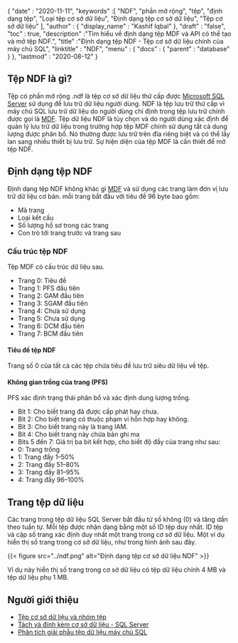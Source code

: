 {
  "date" : "2020-11-11",
  "keywords" :[ "NDF", "phần mở rộng", "tệp", "định dạng tệp", "Loại tệp cơ sở dữ liệu", "Định dạng tệp cơ sở dữ liệu", "Tệp cơ sở dữ liệu" ],
  "author" : {
    "display_name" : "Kashif Iqbal"
},
  "draft" : "false",
  "toc" : true,
  "description" :"Tìm hiểu về định dạng tệp MDF và API có thể tạo và mở tệp NDF.",
  "title" :"Định dạng tệp NDF - Tệp cơ sở dữ liệu chính của máy chủ SQL",
  "linktitle" : "NDF",
  "menu" : {
    "docs" : {
      "parent" : "database"
}
},
  "lastmod" : "2020-08-12"
}

## Tệp NDF là gì?

Tệp có phần mở rộng .ndf là tệp cơ sở dữ liệu thứ cấp được [Microsoft SQL Server](https://en.wikipedia.org/wiki/Microsoft_SQL_Server) sử dụng để lưu trữ dữ liệu người dùng. NDF là tệp lưu trữ thứ cấp vì máy chủ SQL lưu trữ dữ liệu do người dùng chỉ định trong tệp lưu trữ chính được gọi là [MDF](/vi/database/mdf/). Tệp dữ liệu NDF là tùy chọn và do người dùng xác định để quản lý lưu trữ dữ liệu trong trường hợp tệp MDF chính sử dụng tất cả dung lượng được phân bổ. Nó thường được lưu trữ trên đĩa riêng biệt và có thể lây lan sang nhiều thiết bị lưu trữ. Sự hiện diện của tệp MDF là cần thiết để mở tệp NDF.

## Định dạng tệp NDF

Định dạng tệp NDF không khác gì [MDF](/vi/database/mdf/) và sử dụng các trang làm đơn vị lưu trữ dữ liệu cơ bản. mỗi trang bắt đầu với tiêu đề 96 byte bao gồm:

* Mã trang
* Loại kết cấu
* Số lượng hồ sơ trong các trang
* Con trỏ tới trang trước và trang sau

### Cấu trúc tệp NDF

Tệp MDF có cấu trúc dữ liệu sau.

* Trang 0: Tiêu đề
* Trang 1: PFS đầu tiên
* Trang 2: GAM đầu tiên
* Trang 3: SGAM đầu tiên
* Trang 4: Chưa sử dụng
* Trang 5: Chưa sử dụng
* Trang 6: DCM đầu tiên
* Trang 7: BCM đầu tiên

#### Tiêu đề tệp NDF

Trang số 0 của tất cả các tệp chứa tiêu đề lưu trữ siêu dữ liệu về tệp.

#### Không gian trống của trang (PFS)
PFS xác định trạng thái phân bổ và xác định dung lượng trống.

* Bit 1: Cho biết trang đã được cấp phát hay chưa.
* Bit 2: Cho biết trang có thuộc phạm vi hỗn hợp hay không.
* Bit 3: Cho biết trang này là trang IAM.
* Bit 4: Cho biết trang này chứa bản ghi ma
* Bits 5 đến 7: Giá trị ba bit kết hợp, cho biết độ đầy của trang như sau:
* 0: Trang trống
* 1: Trang đầy 1–50%
* 2: Trang đầy 51–80%
* 3: Trang đầy 81–95%
* 4: Trang đầy 96–100%

## Trang tệp dữ liệu

Các trang trong tệp dữ liệu SQL Server bắt đầu từ số không (0) và tăng dần theo tuần tự. Mỗi tệp được nhận dạng bằng một số ID tệp duy nhất. ID tệp và cặp số trang xác định duy nhất một trang trong cơ sở dữ liệu. Một ví dụ hiển thị số trang trong cơ sở dữ liệu, như trong hình ảnh sau đây.

{{< figure src="../ndf.png" alt="Định dạng tệp cơ sở dữ liệu NDF" >}}

Ví dụ này hiển thị số trang trong cơ sở dữ liệu có tệp dữ liệu chính 4 MB và tệp dữ liệu phụ 1 MB.

## Người giới thiệu

* [Tệp cơ sở dữ liệu và nhóm tệp](https://learn.microsoft.com/en-us/sql/relational-databases/databases/database-files-and-filegroups?view=sql-server-ver16)
* [Tách và đính kèm cơ sở dữ liệu - SQL Server](https://learn.microsoft.com/en-us/sql/relational-databases/databases/database-detach-and-attach-sql-server?view=sql-server-ver15)
* [Phân tích giải phẫu tệp dữ liệu máy chủ SQL](https://blog.pythian.com/analyzing-sql-server-data-file-anatomy/)

